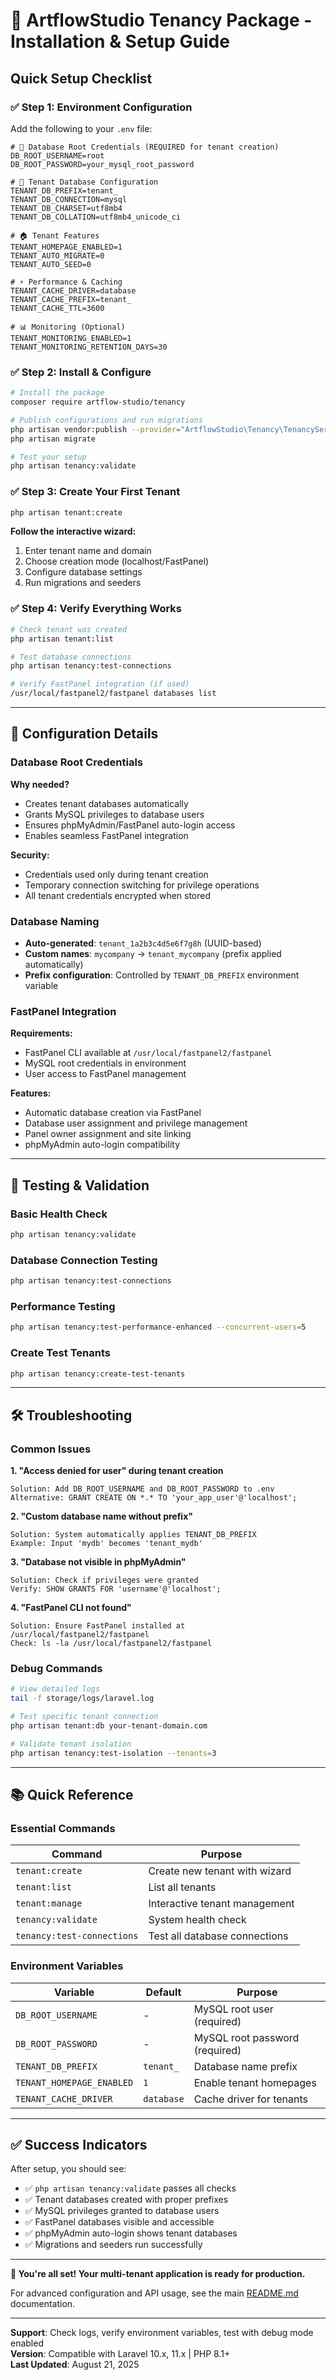 # 🚀 ArtflowStudio Tenancy Package - Installation & Setup Guide

## Quick Setup Checklist

### ✅ **Step 1: Environment Configuration**

Add the following to your `.env` file:

```env
# 🔐 Database Root Credentials (REQUIRED for tenant creation)
DB_ROOT_USERNAME=root
DB_ROOT_PASSWORD=your_mysql_root_password

# 🏢 Tenant Database Configuration
TENANT_DB_PREFIX=tenant_
TENANT_DB_CONNECTION=mysql
TENANT_DB_CHARSET=utf8mb4
TENANT_DB_COLLATION=utf8mb4_unicode_ci

# 🏠 Tenant Features
TENANT_HOMEPAGE_ENABLED=1
TENANT_AUTO_MIGRATE=0
TENANT_AUTO_SEED=0

# ⚡ Performance & Caching
TENANT_CACHE_DRIVER=database
TENANT_CACHE_PREFIX=tenant_
TENANT_CACHE_TTL=3600

# 📊 Monitoring (Optional)
TENANT_MONITORING_ENABLED=1
TENANT_MONITORING_RETENTION_DAYS=30
```

### ✅ **Step 2: Install & Configure**

```bash
# Install the package
composer require artflow-studio/tenancy

# Publish configurations and run migrations
php artisan vendor:publish --provider="ArtflowStudio\Tenancy\TenancyServiceProvider"
php artisan migrate

# Test your setup
php artisan tenancy:validate
```

### ✅ **Step 3: Create Your First Tenant**

```bash
php artisan tenant:create
```

**Follow the interactive wizard:**
1. Enter tenant name and domain
2. Choose creation mode (localhost/FastPanel)
3. Configure database settings
4. Run migrations and seeders

### ✅ **Step 4: Verify Everything Works**

```bash
# Check tenant was created
php artisan tenant:list

# Test database connections
php artisan tenancy:test-connections

# Verify FastPanel integration (if used)
/usr/local/fastpanel2/fastpanel databases list
```

---

## 🔧 Configuration Details

### Database Root Credentials

**Why needed?**
- Creates tenant databases automatically
- Grants MySQL privileges to database users
- Ensures phpMyAdmin/FastPanel auto-login access
- Enables seamless FastPanel integration

**Security:**
- Credentials used only during tenant creation
- Temporary connection switching for privilege operations
- All tenant credentials encrypted when stored

### Database Naming

- **Auto-generated**: `tenant_1a2b3c4d5e6f7g8h` (UUID-based)
- **Custom names**: `mycompany` → `tenant_mycompany` (prefix applied automatically)
- **Prefix configuration**: Controlled by `TENANT_DB_PREFIX` environment variable

### FastPanel Integration

**Requirements:**
- FastPanel CLI available at `/usr/local/fastpanel2/fastpanel`
- MySQL root credentials in environment
- User access to FastPanel management

**Features:**
- Automatic database creation via FastPanel
- Database user assignment and privilege management
- Panel owner assignment and site linking
- phpMyAdmin auto-login compatibility

---

## 🧪 Testing & Validation

### Basic Health Check
```bash
php artisan tenancy:validate
```

### Database Connection Testing
```bash
php artisan tenancy:test-connections
```

### Performance Testing
```bash
php artisan tenancy:test-performance-enhanced --concurrent-users=5
```

### Create Test Tenants
```bash
php artisan tenancy:create-test-tenants
```

---

## 🛠️ Troubleshooting

### Common Issues

**1. "Access denied for user" during tenant creation**
```
Solution: Add DB_ROOT_USERNAME and DB_ROOT_PASSWORD to .env
Alternative: GRANT CREATE ON *.* TO 'your_app_user'@'localhost';
```

**2. "Custom database name without prefix"**
```
Solution: System automatically applies TENANT_DB_PREFIX
Example: Input 'mydb' becomes 'tenant_mydb'
```

**3. "Database not visible in phpMyAdmin"**
```
Solution: Check if privileges were granted
Verify: SHOW GRANTS FOR 'username'@'localhost';
```

**4. "FastPanel CLI not found"**
```
Solution: Ensure FastPanel installed at /usr/local/fastpanel2/fastpanel
Check: ls -la /usr/local/fastpanel2/fastpanel
```

### Debug Commands

```bash
# View detailed logs
tail -f storage/logs/laravel.log

# Test specific tenant connection
php artisan tenant:db your-tenant-domain.com

# Validate tenant isolation
php artisan tenancy:test-isolation --tenants=3
```

---

## 📚 Quick Reference

### Essential Commands

| Command | Purpose |
|---------|---------|
| `tenant:create` | Create new tenant with wizard |
| `tenant:list` | List all tenants |
| `tenant:manage` | Interactive tenant management |
| `tenancy:validate` | System health check |
| `tenancy:test-connections` | Test all database connections |

### Environment Variables

| Variable | Default | Purpose |
|----------|---------|---------|
| `DB_ROOT_USERNAME` | - | MySQL root user (required) |
| `DB_ROOT_PASSWORD` | - | MySQL root password (required) |
| `TENANT_DB_PREFIX` | `tenant_` | Database name prefix |
| `TENANT_HOMEPAGE_ENABLED` | `1` | Enable tenant homepages |
| `TENANT_CACHE_DRIVER` | `database` | Cache driver for tenants |

---

## ✅ Success Indicators

After setup, you should see:

- ✅ `php artisan tenancy:validate` passes all checks
- ✅ Tenant databases created with proper prefixes
- ✅ MySQL privileges granted to database users
- ✅ FastPanel databases visible and accessible
- ✅ phpMyAdmin auto-login shows tenant databases
- ✅ Migrations and seeders run successfully

---

**🎉 You're all set! Your multi-tenant application is ready for production.**

For advanced configuration and API usage, see the main [README.md](README.md) documentation.

---

**Support**: Check logs, verify environment variables, test with debug mode enabled  
**Version**: Compatible with Laravel 10.x, 11.x | PHP 8.1+  
**Last Updated**: August 21, 2025
